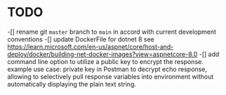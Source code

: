 ﻿# TODO

-[] rename git `master` branch to `main` in accord with current development conventions
-[] update DockerFile for dotnet 8 see <https://learn.microsoft.com/en-us/aspnet/core/host-and-deploy/docker/building-net-docker-images?view=aspnetcore-8.0>
-[] add command line option to utilize a public key to encrypt the response.  
  example use case: private key in Postman to decrypt echo response, allowing to selectively pull response variables into environment without automatically displaying the plain text string.